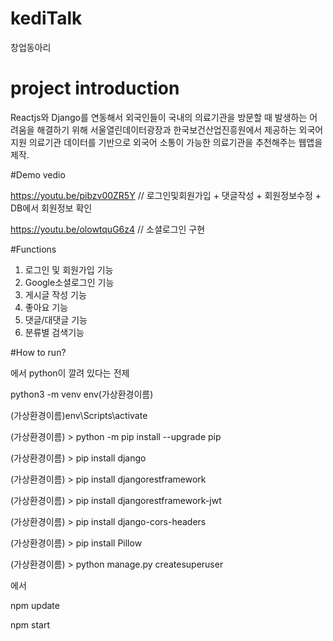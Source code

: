 # kediTalk
창업동아리

# project introduction

Reactjs와 Django를 연동해서 
외국인들이 국내의 의료기관을 방문할 때 발생하는 어려움을 해결하기 위해 
서울열린데이터광장과 한국보건산업진흥원에서 제공하는 외국어 지원 의료기관 데이터를 기반으로 
외국어 소통이 가능한 의료기관을 추천해주는 웹앱을 제작.

#Demo vedio

https://youtu.be/pibzv00ZR5Y
// 로그인및회원가입 + 댓글작성 + 회원정보수정 + DB에서 회원정보 확인

https://youtu.be/olowtquG6z4
// 소셜로그인 구현

#Functions
1. 로그인 및 회원가입 기능
2. Google소셜로그인 기능
3. 게시글 작성 기능
4. 좋아요 기능
5. 댓글/대댓글 기능
6. 분류별 검색기능

#How to run?

<backend>에서
python이 깔려 있다는 전제

python3 -m venv env(가상환경이름)

(가상환경이름)env\Scripts\activate

(가상환경이름) > python -m pip install --upgrade pip
  
(가상환경이름) > pip install django
  
(가상환경이름) > pip install djangorestframework
  
(가상환경이름) > pip install djangorestframework-jwt
  
(가상환경이름) > pip install django-cors-headers
  
(가상환경이름) > pip install Pillow
  
(가상환경이름) > python manage.py createsuperuser


<frontend>에서
 
npm update
  
npm start
